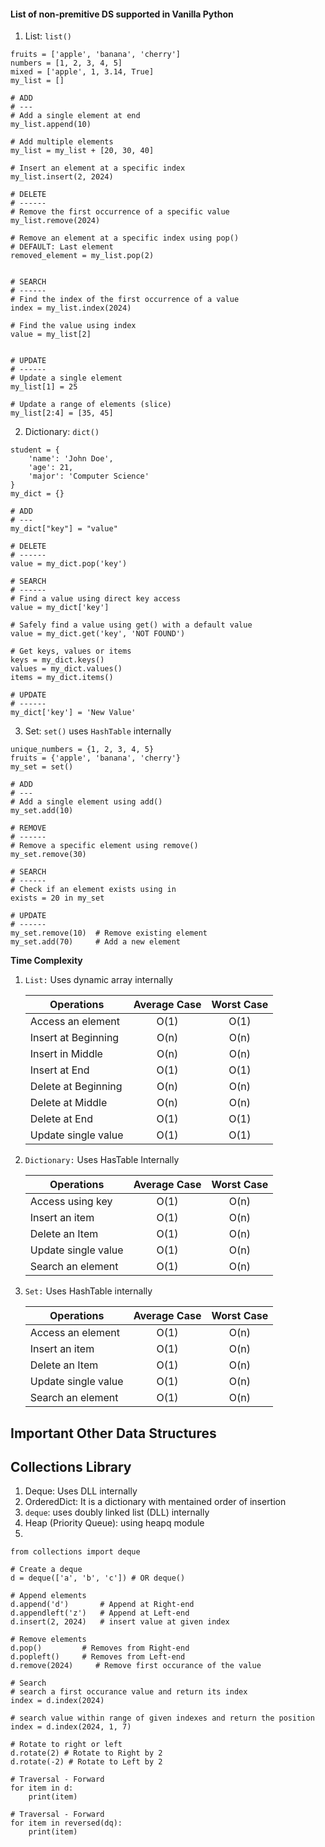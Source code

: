 #### List of non-premitive DS supported in Vanilla Python

1. List: `list()`

```PY
fruits = ['apple', 'banana', 'cherry']
numbers = [1, 2, 3, 4, 5]
mixed = ['apple', 1, 3.14, True]
my_list = []

# ADD
# ---
# Add a single element at end
my_list.append(10)

# Add multiple elements
my_list = my_list + [20, 30, 40]

# Insert an element at a specific index
my_list.insert(2, 2024)

# DELETE
# ------
# Remove the first occurrence of a specific value
my_list.remove(2024)

# Remove an element at a specific index using pop()
# DEFAULT: Last element
removed_element = my_list.pop(2)


# SEARCH
# ------
# Find the index of the first occurrence of a value
index = my_list.index(2024)

# Find the value using index
value = my_list[2]


# UPDATE
# ------
# Update a single element
my_list[1] = 25

# Update a range of elements (slice)
my_list[2:4] = [35, 45]
```

2. Dictionary: `dict()`

```PY
student = {
    'name': 'John Doe',
    'age': 21,
    'major': 'Computer Science'
}
my_dict = {}

# ADD
# ---
my_dict["key"] = "value"

# DELETE
# ------
value = my_dict.pop('key')

# SEARCH
# ------
# Find a value using direct key access
value = my_dict['key']

# Safely find a value using get() with a default value
value = my_dict.get('key', 'NOT FOUND')

# Get keys, values or items
keys = my_dict.keys()
values = my_dict.values()
items = my_dict.items()

# UPDATE
# ------
my_dict['key'] = 'New Value'
```

3. Set: `set()` uses `HashTable` internally

```PY
unique_numbers = {1, 2, 3, 4, 5}
fruits = {'apple', 'banana', 'cherry'}
my_set = set()

# ADD
# ---
# Add a single element using add()
my_set.add(10)

# REMOVE
# ------
# Remove a specific element using remove()
my_set.remove(30)

# SEARCH
# ------
# Check if an element exists using in
exists = 20 in my_set

# UPDATE
# ------
my_set.remove(10)  # Remove existing element
my_set.add(70)     # Add a new element
```

**Time Complexity**

1. `List:` Uses dynamic array internally

   | Operations          | Average Case | Worst Case |
   | ------------------- | :----------: | :--------: |
   | Access an element   |     O(1)     |    O(1)    |
   | Insert at Beginning |     O(n)     |    O(n)    |
   | Insert in Middle    |     O(n)     |    O(n)    |
   | Insert at End       |     O(1)     |    O(1)    |
   | Delete at Beginning |     O(n)     |    O(n)    |
   | Delete at Middle    |     O(n)     |    O(n)    |
   | Delete at End       |     O(1)     |    O(1)    |
   | Update single value |     O(1)     |    O(1)    |

2. `Dictionary:` Uses HasTable Internally

   | Operations          | Average Case | Worst Case |
   | ------------------- | :----------: | :--------: |
   | Access using key    |     O(1)     |    O(n)    |
   | Insert an item      |     O(1)     |    O(n)    |
   | Delete an Item      |     O(1)     |    O(n)    |
   | Update single value |     O(1)     |    O(n)    |
   | Search an element   |     O(1)     |    O(n)    |

3. `Set:` Uses HashTable internally

   | Operations          | Average Case | Worst Case |
   | ------------------- | :----------: | :--------: |
   | Access an element   |     O(1)     |    O(n)    |
   | Insert an item      |     O(1)     |    O(n)    |
   | Delete an Item      |     O(1)     |    O(n)    |
   | Update single value |     O(1)     |    O(n)    |
   | Search an element   |     O(1)     |    O(n)    |

## Important Other Data Structures

## Collections Library

1. Deque: Uses DLL internally
2. OrderedDict: It is a dictionary with mentained order of insertion
3. `deque`: uses doubly linked list (DLL) internally
4. Heap (Priority Queue): using heapq module
5.

```PY
from collections import deque

# Create a deque
d = deque(['a', 'b', 'c']) # OR deque()

# Append elements
d.append('d')       # Append at Right-end
d.appendleft('z')   # Append at Left-end
d.insert(2, 2024)   # insert value at given index

# Remove elements
d.pop()         # Removes from Right-end
d.popleft()     # Removes from Left-end
d.remove(2024)     # Remove first occurance of the value

# Search
# search a first occurance value and return its index
index = d.index(2024)

# search value within range of given indexes and return the position
index = d.index(2024, 1, 7)

# Rotate to right or left
d.rotate(2) # Rotate to Right by 2
d.rotate(-2) # Rotate to Left by 2

# Traversal - Forward
for item in d:
    print(item)

# Traversal - Forward
for item in reversed(dq):
    print(item)
```

